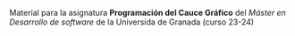 Material para la asignatura **Programación del Cauce Gráfico** del _Máster en Desarrollo de software_ de la Universida de Granada (curso 23-24)
